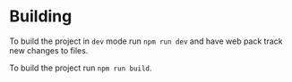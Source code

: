 # Building

To build the project in `dev` mode run `npm run dev` and have web pack track new changes to files.

To build the project run `npm run build`.
